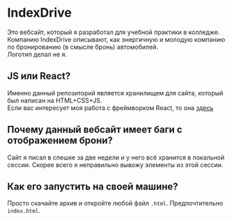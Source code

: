 # IndexDrive
Это вебсайт, который я разработал для учебной практики в колледже.  
Компанию IndexDrive описывают, как энергичную и молодую компанию по бронированию (в смысле бронь) автомобилей.  
Логотип делал не я.

## JS или React?
Именно данный репозиторий является хранилищем для сайта, который был написан на HTML+CSS+JS.  
Если вас интересует моя работа с фреймворком React, то она [здесь](https://github.com/kaktycEvdo/backprojects)

## Почему данный вебсайт имеет баги с отображением брони?
Сайт я писал в спешке за две недели и у него всё хранится в локальной сессии. Скорее всего я неправильно вывожу элементы из этой сессии.

## Как его запустить на своей машине?
Просто скачайте архив и откройте любой файл `.html`. Предпочтительно `index.html`.
